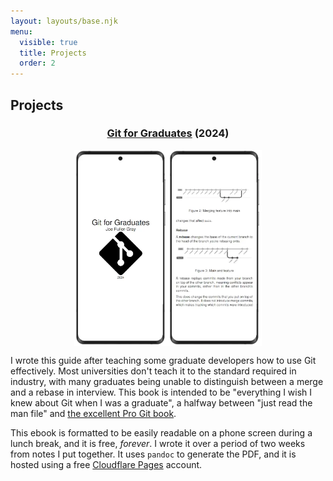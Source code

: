 ```yaml
---
layout: layouts/base.njk
menu:
  visible: true
  title: Projects
  order: 2
---
```


## Projects


<h3 style="text-align: center">
    <a href="https://git-for-graduates.pages.dev">Git for Graduates</a> (2024)
</h3>

<img src="/img/git-for-grads.webp" width="300" style="display: block;
margin: 0 auto"/>

I wrote this guide after teaching some graduate developers how to use Git
effectively. Most universities don't teach it to the standard required in
industry, with many graduates being unable to distinguish between a merge and a
rebase in interview. This book is intended to be "everything I wish I knew about
Git when I was a graduate", a halfway between "just read the man file" and [the
excellent Pro Git book](https://git-scm.com/book/en/v2).

This ebook is formatted to be easily readable on a phone screen during a lunch
break, and it is free, *forever*. I wrote it over a period of two weeks from
notes I put together. It uses `pandoc` to generate the PDF, and it is hosted
using a free [Cloudflare Pages](https://pages.dev) account.
